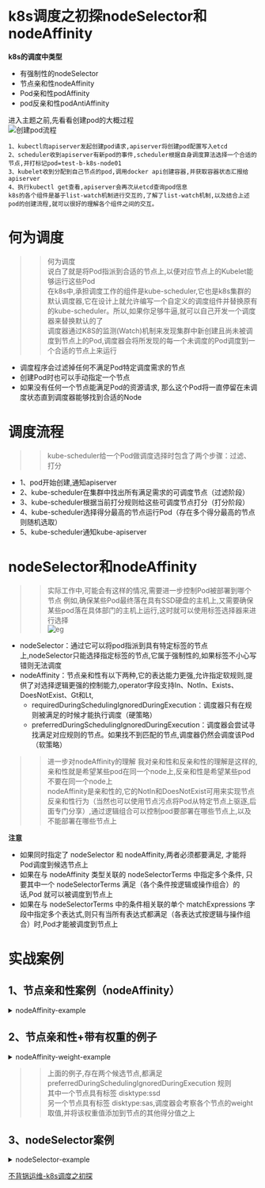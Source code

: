 # k8s调度之初探nodeSelector和nodeAffinity
**k8s的调度中类型** 
  - 有强制性的nodeSelector
  - 节点亲和性nodeAffinity
  - Pod亲和性podAffinity
  - pod反亲和性podAntiAffinity  

进入主题之前,先看看创建pod的大概过程  
![创建pod流程](https://p3-sign.toutiaoimg.com/tos-cn-i-qvj2lq49k0/01235649687f49ab9c753705c94ec72c~noop.image?_iz=58558&from=article.pc_detail&x-expires=1678325352&x-signature=UV6Rxxr5pBaRgksqFDMfeddJI34%3D)  
```
1、kubectl向apiserver发起创建pod请求,apiserver将创建pod配置写入etcd
2、scheduler收到apiserver有新pod的事件,scheduler根据自身调度算法选择一个合适的节点,并打标记pod=test-b-k8s-node01
3、kubelet收到分配到自己节点的pod,调用docker api创建容器,并获取容器状态汇报给apiserver
4、执行kubectl get查看,apiserver会再次从etcd查询pod信息
k8s的各个组件是基于list-watch机制进行交互的,了解了list-watch机制,以及结合上述pod的创建流程,就可以很好的理解各个组件之间的交互。
```

# 何为调度
>>何为调度  
说白了就是将Pod指派到合适的节点上,以便对应节点上的Kubelet能够运行这些Pod  
在k8s中,承担调度工作的组件是kube-scheduler,它也是k8s集群的默认调度器,它在设计上就允许编写一个自定义的调度组件并替换原有的kube-scheduler。所以,如果你足够牛逼,就可以自己开发一个调度器来替换默认的了   
调度器通过K8S的监测(Watch)机制来发现集群中新创建且尚未被调度到节点上的Pod,调度器会将所发现的每一个未调度的Pod调度到一个合适的节点上来运行  
- 调度程序会过滤掉任何不满足Pod特定调度需求的节点
- 创建Pod时也可以手动指定一个节点
- 如果没有任何一个节点能满足Pod的资源请求, 那么这个Pod将一直停留在未调度状态直到调度器能够找到合适的Node  

# 调度流程
>>kube-scheduler给一个Pod做调度选择时包含了两个步骤：过滤、打分  
- 1、pod开始创建,通知apiserver
- 2、kube-scheduler在集群中找出所有满足需求的可调度节点（过滤阶段）
- 3、kube-scheduler根据当前打分规则给这些可调度节点打分（打分阶段）
- 4、kube-scheduler选择得分最高的节点运行Pod（存在多个得分最高的节点则随机选取）
- 5、kube-scheduler通知kube-apiserver

# nodeSelector和nodeAffinity
>>实际工作中,可能会有这样的情况,需要进一步控制Pod被部署到哪个节点
例如,确保某些Pod最终落在具有SSD硬盘的主机上,又需要确保某些pod落在具体部门的主机上运行,这时就可以使用标签选择器来进行选择  
![eg](https://p3-sign.toutiaoimg.com/tos-cn-i-qvj2lq49k0/cdd26b016dd942f4924d0958a0ce07b6~noop.image?_iz=58558&from=article.pc_detail&x-expires=1678325352&x-signature=kovHYav8gbx2iTSDAtaXrtyFrQ4%3D) 

- nodeSelector：通过它可以将pod指派到具有特定标签的节点上,nodeSelector只能选择指定标签的节点,它属于强制性的,如果标签不小心写错则无法调度
- nodeAffinity：节点亲和性有以下两种,它的表达能力更强,允许指定软规则,提供了对选择逻辑更强的控制能力,operator字段支持In、NotIn、Exists、DoesNotExist、Gt和Lt,
  * requiredDuringSchedulingIgnoredDuringExecution：调度器只有在规则被满足的时候才能执行调度（硬策略）
  * preferredDuringSchedulingIgnoredDuringExecution：调度器会尝试寻找满足对应规则的节点。如果找不到匹配的节点,调度器仍然会调度该Pod（软策略）  
>>进一步对nodeAffinity的理解
我对亲和性和反亲和性的理解是这样的,亲和性就是希望某些pod在同一个node上,反亲和性是希望某些pod不要在同一个node上  
nodeAffinity是亲和性的,它的NotIn和DoesNotExist可用来实现节点反亲和性行为（当然也可以使用节点污点将Pod从特定节点上驱逐,后面专门分享）,通过逻辑组合可以控制pod要部署在哪些节点上,以及不能部署在哪些节点上  

**注意**  
- 如果同时指定了 nodeSelector 和 nodeAffinity,两者必须都要满足, 才能将Pod调度到候选节点上
- 如果在与 nodeAffinity 类型关联的 nodeSelectorTerms 中指定多个条件, 只要其中一个 nodeSelectorTerms 满足（各个条件按逻辑或操作组合）的话,Pod 就可以被调度到节点上
- 如果在与 nodeSelectorTerms 中的条件相关联的单个 matchExpressions 字段中指定多个表达式,则只有当所有表达式都满足（各表达式按逻辑与操作组合）时,Pod才能被调度到节点上  


# 实战案例
## 1、节点亲和性案例（nodeAffinity）
<details>
  <summary>nodeAffinity-example</summary>
  <pre><code>
```
apiVersion: v1
kind: Pod
metadata:
  name: goweb-demo
spec:
  affinity:
    nodeAffinity:
      requiredDuringSchedulingIgnoredDuringExecution: # 调度器只有在规则被满足的时候才执行调度
        nodeSelectorTerms:
        - matchExpressions:
          - key: team
            operator: In
            values:
            - team-a
            - team-b
      preferredDuringSchedulingIgnoredDuringExecution: # 调度器会尝试寻找满足对应规则的节点（如果找不到匹配的节点,调度器仍然会调度该Pod）
      - weight: 1
        preference:
          matchExpressions:
          - key: hostbrand
            operator: In
            values:
            - ibm
  containers:
  - name: container-goweb-demo
    image: 192.168.11.247/web-demo/goweb-demo:20221229v3
```
配置node的标签
# 设置标签
kubectl label node test-b-k8s-node01 team=team-a
kubectl label node test-b-k8s-node02 team=team-b
kubectl label node test-b-k8s-node01 hostbrand=ibm
kubectl get node --show-labels
kubectl create -f xx.yaml 
kubectl get pod -o wide
NAME         READY   STATUS    RESTARTS   AGE   IP              NODE                NOMINATED NODE   READINESS GATES
goweb-demo   1/1     Running   0          17s   10.244.240.58   test-b-k8s-node01   <none>           <none>
在上面的案例中,所应用的规则如下：
   节点必须包含一个键名为 team 的标签, 并且该标签的取值必须为 team-a 或 team-b
   节点最好具有一个键名为 hostbrand 且取值为 ibm 的标签
关于节点亲和性权重的weight字段：
   preferredDuringSchedulingIgnoredDuringExecution 亲和性类型可以设置 weight 字段,其取值范围是 1 到 100。 当调度器找到能够满足 Pod 的其他调度请求的节点时,调度器会遍历节点满足的所有的偏好性规则, 并将对应表达式的 weight 值加和。
   最终的加和值会添加到该节点的其他优先级函数的评分之上。 在调度器为 Pod 作出调度决定时,总分最高的节点的优先级也最高。

  </code></pre>
</details>

## 2、节点亲和性+带有权重的例子
<details>
  <summary>nodeAffinity-weight-example</summary>
  <pre><code>
```
apiVersion: v1
kind: Pod
metadata:
  name: goweb-demo
spec:
  affinity:
    nodeAffinity:
      requiredDuringSchedulingIgnoredDuringExecution:
        nodeSelectorTerms:
        - matchExpressions:
          - key: team
            operator: In
            values:
            - team-a
      preferredDuringSchedulingIgnoredDuringExecution:
      - weight: 1
        preference:
          matchExpressions:
          - key: disktype
            operator: In
            values:
            - ssd
      - weight: 50
        preference:
          matchExpressions:
          - key: disktype
            operator: In
            values:
            - sas
  containers:
  - name: container-goweb-demo
    image: 192.168.11.247/web-demo/goweb-demo:20221229v3
```
kubectl create -f xx.yaml
 kubectl get pods -o wide
NAME         READY   STATUS    RESTARTS   AGE   IP              NODE                NOMINATED NODE   READINESS GATES
goweb-demo   1/1     Running   0          35s   10.244.240.18   test-b-k8s-node01   <none>           <none>
 
  </code></pre>
</details>

>>上面的例子,存在两个候选节点,都满足
preferredDuringSchedulingIgnoredDuringExecution 规则  
其中一个节点具有标签 disktype:ssd  
另一个节点具有标签 disktype:sas,调度器会考察各个节点的weight取值,并将该权重值添加到节点的其他得分值之上  

## 3、nodeSelector案例
<details>
  <summary>nodeSelector-example</summary>
  <pre><code>
设置节点的标签
#给节点打标签,key和value：gpu=true
kubectl label node test-b-k8s-node02 gpu=true
node/test-b-k8s-node02 labeled

#查看指定节点标签
kubectl get node test-b-k8s-node02 --show-labels

#不指定节点时,查看所有节点标签
kubectl get node --show-labels

添加nodeSelector字段到pod配置
```
apiVersion: v1
kind: Namespace
metadata:
  name: test-a
---
apiVersion: apps/v1
kind: Deployment
metadata:
  name: goweb-demo
  namespace: test-a
spec:
  replicas: 10
  selector:
    matchLabels:
      app: goweb-demo
  template:
    metadata:
      labels:
        app: goweb-demo
    spec:
      nodeSelector:
        gpu: true
      containers:
      - name: goweb-demo
        image: 192.168.11.247/web-demo/goweb-demo:20221229v3
---
apiVersion: v1
kind: Service
metadata:
  name: goweb-demo
  namespace: test-a
spec:
  ports:
  - port: 80
    protocol: TCP
    targetPort: 8090
  selector:
    app: goweb-demo
  type: NodePort
```
提示：刚测了一下,非要取这种标签的话gpu=true,在yaml定义时gpu: true ,true就要加双引号,它是字符串,不加的话,他认为是bool。所以,设置node的标签,value以后尽量不要是true/false,非要的话,指定时加上双引号即可  
kubectl get pods -n test-a -o wide
NAME                          READY   STATUS    RESTARTS   AGE   IP              NODE                NOMINATED NODE   READINESS GATES
goweb-demo-69d79997f7-24862   1/1     Running   0          16m   10.244.222.7    test-b-k8s-node02   <none>           <none>
goweb-demo-69d79997f7-48c62   1/1     Running   0          16m   10.244.222.32   test-b-k8s-node02   <none>           <none>
goweb-demo-69d79997f7-76jd9   1/1     Running   0          16m   10.244.222.51   test-b-k8s-node02   <none>           <none>
goweb-demo-69d79997f7-dt7sf   1/1     Running   0          16m   10.244.222.21   test-b-k8s-node02   <none>           <none>
goweb-demo-69d79997f7-fddpd   1/1     Running   0          16m   10.244.222.60   test-b-k8s-node02   <none>           <none>
goweb-demo-69d79997f7-lw2t8   1/1     Running   0          16m   10.244.222.47   test-b-k8s-node02   <none>           <none>
goweb-demo-69d79997f7-nwwkg   1/1     Running   0          16m   10.244.222.10   test-b-k8s-node02   <none>           <none>
goweb-demo-69d79997f7-v768k   1/1     Running   0          16m   10.244.222.38   test-b-k8s-node02   <none>           <none>
goweb-demo-69d79997f7-vgt5w   1/1     Running   0          16m   10.244.222.56   test-b-k8s-node02   <none>           <none>
goweb-demo-69d79997f7-xqhxp   1/1     Running   0          16m   10.244.222.41   test-b-k8s-node02   <none> 

如果创建pod,指派的标签是不存在任何1台节点时,pod会一直处于pending状态,直至进入Terminating状态,pod的重启策略是always（默认策略：当容器退出时,总是重启容器）,则一直在pending和Terminating中徘徊,直到有符合条件的标签,就会立马分配节点,从而创建pod


删除标签
kubectl label node test-b-k8s-node02 gpu-
node/test-b-k8s-node02 unlabeled
提示：key和小横杠之间不能有空格,否则删除失败

  </code></pre>
</details>


[不背锅运维-k8s调度之初探](https://www.google.com/)
